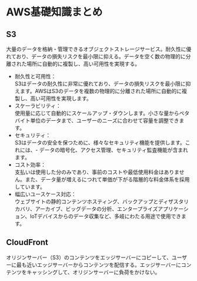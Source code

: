 # AWS基礎知識まとめ

## S3
大量のデータを格納・管理できるオブジェクトストレージサービス。耐久性に優れており、データの損失リスクを最小限に抑える。データを空く数の物理的に分離された場所に自動的に複製し、高い可用性を実現する。

- 耐久性と可用性：   
S3はデータの耐久性に非常に優れており、データの損失リスクを最小限に抑えます。AWSはS3のデータを複数の物理的に分離された場所に自動的に複製し、高い可用性を実現します。
- スケーラビリティ：   
使用量に応じて自動的にスケールアップ・ダウンします。小さな量からペタバイト単位のデータまで、ユーザーのニーズに合わせて容量を調整できます。
- セキュリティ：   
S3はデータの安全を保つために、様々なセキュリティ機能を提供します。これには、- データの暗号化、アクセス管理、セキュリティ監査機能が含まれます。
- コスト効率：   
支払いは使用した分のみであり、事前のコストや最低使用料金はありません。また、データ量が増えるにつれて単価が下がる階層的な料金体系を採用しています。
- 幅広いユースケース対応：   
ウェブサイトの静的コンテンツホスティング、バックアップとディザスタリカバリ、アーカイブ、ビッグデータの分析、エンタープライズアプリケーション、IoTデバイスからのデータ収集など、多岐にわたる用途で使用できます。

## CloudFront
オリジンサーバー（S3）のコンテンツをエッジサーバーにコピーして、ユーザーに最も近いエッジサーバーからコンテンツを配信する。エッジサーバーにコンテンツをキャッシングして、オリジンサーバーに負荷をかけない。